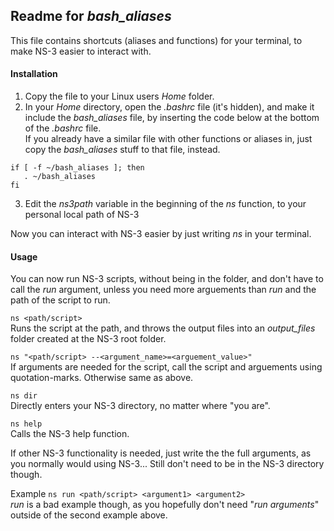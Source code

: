 ## Readme for *bash_aliases*  
This file contains shortcuts (aliases and functions) for your terminal, to make NS-3 easier to interact with.

#### Installation
1. Copy the file to your Linux users *Home* folder.  
2. In your *Home* directory, open the *.bashrc* file (it's hidden), and make it include the *bash_aliases* file, by inserting the code below at the bottom of the *.bashrc* file.  
If you already have a similar file with other functions or aliases in, just copy the *bash_aliases* stuff to that file, instead. 
 ``` 
if [ -f ~/bash_aliases ]; then  
    . ~/bash_aliases  
fi
```  
 3. Edit the *ns3path* variable in the beginning of the *ns* function, to your personal local path of NS-3  


 Now you can interact with NS-3 easier by just writing *ns* in your terminal.


#### Usage  
You can now run NS-3 scripts, without being in the folder, and don't have to call the *run* argument, unless you need more arguements than *run* and the path of the script to run.  

```ns <path/script>```  
Runs the script at the path, and throws the output files into an *output_files* folder created at the NS-3 root folder.  

```ns "<path/script> --<argument_name>=<arguement_value>"```  
 If arguments are needed for the script, call the script and arguements using quotation-marks. Otherwise same as above.

 ```ns dir```  
 Directly enters your NS-3 directory, no matter where "you are".  

 ```ns help```  
 Calls the NS-3 help function.  

If other NS-3 functionality is needed, just write the the full arguments, as you normally would using NS-3... Still don't need to be in the NS-3 directory though.  

Example ```ns run <path/script> <argument1> <argument2>```  
*run* is a bad example though, as you hopefully don't need "*run arguments*" outside of the second example above.
